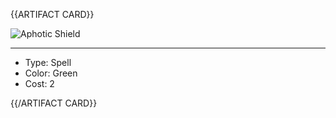 <!-- ======================================

How to Contribute: https://ggs.wiki/r/howto

Artifact-specific info: https://github.com/GGS-ORG/artifact/blob/master/README.md

====================================== -->


{{ARTIFACT CARD}}

<!-- Card image goes here. -->

![Aphotic Shield](https://i.imgur.com/CaS8c2z.png)

---

<!-- Card description goes here. -->

* Type: Spell
* Color: Green
* Cost: 2

{{/ARTIFACT CARD}}
